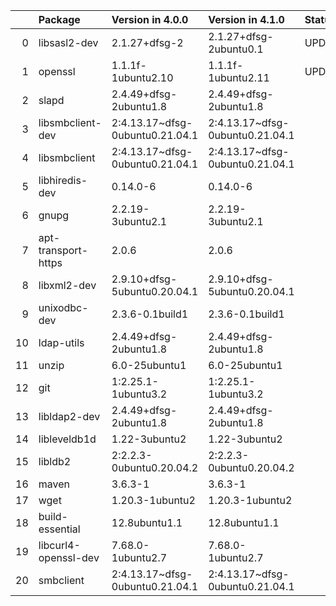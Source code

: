 <!-- markdown-link-check-disable -->

|    | Package              | Version in 4.0.0                | Version in 4.1.0                | Status   |
|---:|:---------------------|:--------------------------------|:--------------------------------|:---------|
|  0 | libsasl2-dev         | 2.1.27+dfsg-2                   | 2.1.27+dfsg-2ubuntu0.1          | UPDATED  |
|  1 | openssl              | 1.1.1f-1ubuntu2.10              | 1.1.1f-1ubuntu2.11              | UPDATED  |
|  2 | slapd                | 2.4.49+dfsg-2ubuntu1.8          | 2.4.49+dfsg-2ubuntu1.8          |          |
|  3 | libsmbclient-dev     | 2:4.13.17~dfsg-0ubuntu0.21.04.1 | 2:4.13.17~dfsg-0ubuntu0.21.04.1 |          |
|  4 | libsmbclient         | 2:4.13.17~dfsg-0ubuntu0.21.04.1 | 2:4.13.17~dfsg-0ubuntu0.21.04.1 |          |
|  5 | libhiredis-dev       | 0.14.0-6                        | 0.14.0-6                        |          |
|  6 | gnupg                | 2.2.19-3ubuntu2.1               | 2.2.19-3ubuntu2.1               |          |
|  7 | apt-transport-https  | 2.0.6                           | 2.0.6                           |          |
|  8 | libxml2-dev          | 2.9.10+dfsg-5ubuntu0.20.04.1    | 2.9.10+dfsg-5ubuntu0.20.04.1    |          |
|  9 | unixodbc-dev         | 2.3.6-0.1build1                 | 2.3.6-0.1build1                 |          |
| 10 | ldap-utils           | 2.4.49+dfsg-2ubuntu1.8          | 2.4.49+dfsg-2ubuntu1.8          |          |
| 11 | unzip                | 6.0-25ubuntu1                   | 6.0-25ubuntu1                   |          |
| 12 | git                  | 1:2.25.1-1ubuntu3.2             | 1:2.25.1-1ubuntu3.2             |          |
| 13 | libldap2-dev         | 2.4.49+dfsg-2ubuntu1.8          | 2.4.49+dfsg-2ubuntu1.8          |          |
| 14 | libleveldb1d         | 1.22-3ubuntu2                   | 1.22-3ubuntu2                   |          |
| 15 | libldb2              | 2:2.2.3-0ubuntu0.20.04.2        | 2:2.2.3-0ubuntu0.20.04.2        |          |
| 16 | maven                | 3.6.3-1                         | 3.6.3-1                         |          |
| 17 | wget                 | 1.20.3-1ubuntu2                 | 1.20.3-1ubuntu2                 |          |
| 18 | build-essential      | 12.8ubuntu1.1                   | 12.8ubuntu1.1                   |          |
| 19 | libcurl4-openssl-dev | 7.68.0-1ubuntu2.7               | 7.68.0-1ubuntu2.7               |          |
| 20 | smbclient            | 2:4.13.17~dfsg-0ubuntu0.21.04.1 | 2:4.13.17~dfsg-0ubuntu0.21.04.1 |          |